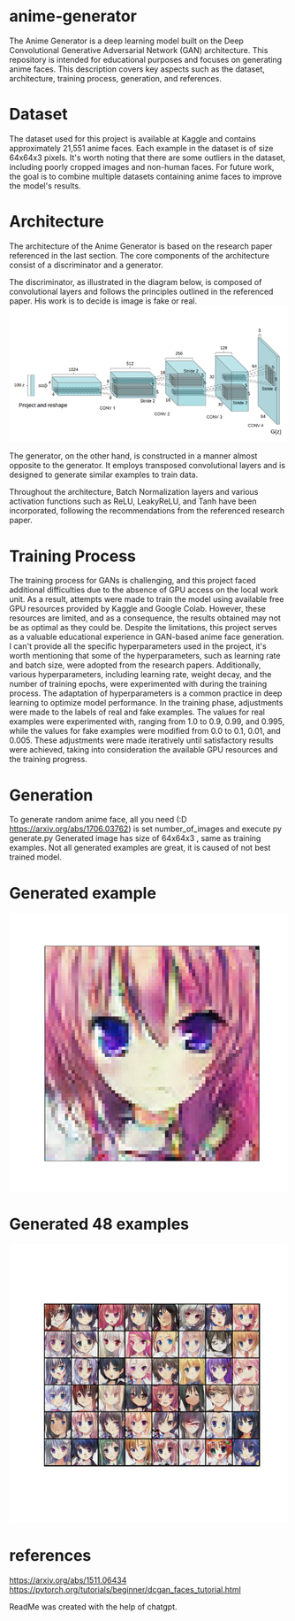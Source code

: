 # anime-generator

The Anime Generator is a deep learning model built on the Deep Convolutional Generative Adversarial Network (GAN) architecture. This repository is intended for educational purposes and focuses on generating anime faces. This description covers key aspects such as the dataset, architecture, training process, generation, and references.


# Dataset
The dataset used for this project is available at Kaggle and contains approximately 21,551 anime faces. Each example in the dataset is of size 64x64x3 pixels. It's worth noting that there are some outliers in the dataset, including poorly cropped images and non-human faces. For future work, the goal is to combine multiple datasets containing anime faces to improve the model's results.



# Architecture
The architecture of the Anime Generator is based on the research paper referenced in the last section. The core components of the architecture consist of a discriminator and a generator.

The discriminator, as illustrated in the diagram below, is composed of convolutional layers and follows the principles outlined in the referenced paper. His work is to decide is image is fake or real.
![architecture](https://github.com/Sebastianyyy/anime-generator/blob/main/images/architecture.png)


The generator, on the other hand, is constructed in a manner almost opposite to the generator. It employs transposed convolutional layers and is designed to generate similar examples to train data.

Throughout the architecture, Batch Normalization layers and various activation functions such as ReLU, LeakyReLU, and Tanh have been incorporated, following the recommendations from the referenced research paper.




# Training Process
The training process for GANs is challenging, and this project faced additional difficulties due to the absence of GPU access on the local work unit. As a result, attempts were made to train the model using available free GPU resources provided by Kaggle and Google Colab. However, these resources are limited, and as a consequence, the results obtained may not be as optimal as they could be. Despite the limitations, this project serves as a valuable educational experience in GAN-based anime face generation.
I can't provide all the specific hyperparameters used in the project, it's worth mentioning that some of the hyperparameters, such as learning rate and batch size, were adopted from the research papers. Additionally, various hyperparameters, including learning rate, weight decay, and the number of training epochs, were experimented with during the training process. The adaptation of hyperparameters is a common practice in deep learning to optimize model performance.
In the training phase, adjustments were made to the labels of real and fake examples. The values for real examples were experimented with, ranging from 1.0 to 0.9, 0.99, and 0.995, while the values for fake examples were modified from 0.0 to 0.1, 0.01, and 0.005. These adjustments were made iteratively until satisfactory results were achieved, taking into consideration the available GPU resources and the training progress.

# Generation
To generate random anime face, all you need (:D https://arxiv.org/abs/1706.03762) is set number_of_images and execute py generate.py
Generated image has size of 64x64x3 , same as training examples. Not all generated examples are great, it is caused of not best trained model.
# Generated example
![anime-1-example](https://github.com/Sebastianyyy/anime-generator/blob/main/images/anime.png)

# Generated 48 examples
![anime-48-example](https://github.com/Sebastianyyy/anime-generator/blob/main/images/anime1.png)



# references
https://arxiv.org/abs/1511.06434
https://pytorch.org/tutorials/beginner/dcgan_faces_tutorial.html

ReadMe was created with the help of chatgpt.